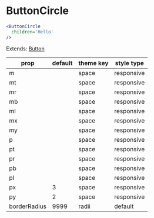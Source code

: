 # ButtonCircle

```.jsx
<ButtonCircle
  children='Hello'
/>
```

Extends: [Button](/components/Button)

prop | default | theme key | style type
---|---|---|---
m |  | space | responsive
mt |  | space | responsive
mr |  | space | responsive
mb |  | space | responsive
ml |  | space | responsive
mx |  | space | responsive
my |  | space | responsive
p |  | space | responsive
pt |  | space | responsive
pr |  | space | responsive
pb |  | space | responsive
pl |  | space | responsive
px | 3 | space | responsive
py | 2 | space | responsive
borderRadius | 9999 | radii | default